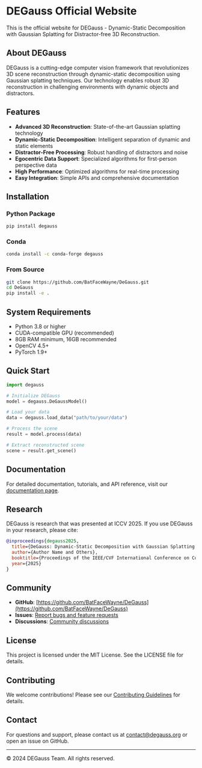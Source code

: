 # DEGauss Official Website

This is the official website for DEGauss - Dynamic-Static Decomposition with Gaussian Splatting for Distractor-free 3D Reconstruction.

## About DEGauss

DEGauss is a cutting-edge computer vision framework that revolutionizes 3D scene reconstruction through dynamic-static decomposition using Gaussian splatting techniques. Our technology enables robust 3D reconstruction in challenging environments with dynamic objects and distractors.

## Features

- **Advanced 3D Reconstruction**: State-of-the-art Gaussian splatting technology
- **Dynamic-Static Decomposition**: Intelligent separation of dynamic and static elements
- **Distractor-Free Processing**: Robust handling of distractors and noise
- **Egocentric Data Support**: Specialized algorithms for first-person perspective data
- **High Performance**: Optimized algorithms for real-time processing
- **Easy Integration**: Simple APIs and comprehensive documentation

## Installation

### Python Package
```bash
pip install degauss
```

### Conda
```bash
conda install -c conda-forge degauss
```

### From Source
```bash
git clone https://github.com/BatFaceWayne/DeGauss.git
cd DeGauss
pip install -e .
```

## System Requirements

- Python 3.8 or higher
- CUDA-compatible GPU (recommended)
- 8GB RAM minimum, 16GB recommended
- OpenCV 4.5+
- PyTorch 1.9+

## Quick Start

```python
import degauss

# Initialize DEGauss
model = degauss.DeGaussModel()

# Load your data
data = degauss.load_data("path/to/your/data")

# Process the scene
result = model.process(data)

# Extract reconstructed scene
scene = result.get_scene()
```

## Documentation

For detailed documentation, tutorials, and API reference, visit our [documentation page](https://lzhmeng.github.io/DEGauss.github.io/#documentation).

## Research

DEGauss is research that was presented at ICCV 2025. If you use DEGauss in your research, please cite:

```bibtex
@inproceedings{degauss2025,
  title={DeGauss: Dynamic-Static Decomposition with Gaussian Splatting for Distractor-free 3D Reconstruction},
  author={Author Name and Others},
  booktitle={Proceedings of the IEEE/CVF International Conference on Computer Vision},
  year={2025}
}
```

## Community

- **GitHub**: [https://github.com/BatFaceWayne/DeGauss](https://github.com/BatFaceWayne/DeGauss)
- **Issues**: [Report bugs and feature requests](https://github.com/BatFaceWayne/DeGauss/issues)
- **Discussions**: [Community discussions](https://github.com/BatFaceWayne/DeGauss/discussions)

## License

This project is licensed under the MIT License. See the LICENSE file for details.

## Contributing

We welcome contributions! Please see our [Contributing Guidelines](CONTRIBUTING.md) for details.

## Contact

For questions and support, please contact us at contact@degauss.org or open an issue on GitHub.

---

© 2024 DEGauss Team. All rights reserved.